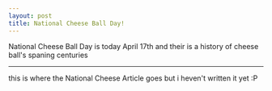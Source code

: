 ```yaml
---
layout: post
title: National Cheese Ball Day!
---
```



National Cheese Ball Day is today April 17th and their is a history of cheese ball's spaning centuries

---

 this is where the National Cheese Article goes but i heven't written it yet :P
 
